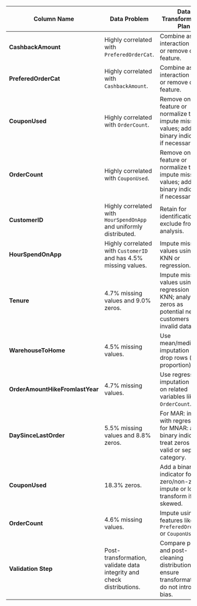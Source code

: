 | **Column Name**                 | **Data Problem**                                                      | **Data Transformation Plan**                                                                                 |
|----------------------------------|-----------------------------------------------------------------------|--------------------------------------------------------------------------------------------------------------|
| **CashbackAmount**              | Highly correlated with `PreferedOrderCat`.                           | Combine as interaction terms or remove one feature.                                                         |
| **PreferedOrderCat**            | Highly correlated with `CashbackAmount`.                             | Combine as interaction terms or remove one feature.                                                         |
| **CouponUsed**                  | Highly correlated with `OrderCount`.                                 | Remove one feature or normalize them; impute missing values; add binary indicator if necessary.              |
| **OrderCount**                  | Highly correlated with `CouponUsed`.                                 | Remove one feature or normalize them; impute missing values; add binary indicator if necessary.              |
| **CustomerID**                  | Highly correlated with `HourSpendOnApp` and uniformly distributed.   | Retain for identification but exclude from analysis.                                                        |
| **HourSpendOnApp**              | Highly correlated with `CustomerID` and has 4.5% missing values.     | Impute missing values using KNN or regression.                                                              |
| **Tenure**                      | 4.7% missing values and 9.0% zeros.                                  | Impute missing values using regression or KNN; analyze zeros as potential new customers or invalid data.      |
| **WarehouseToHome**             | 4.5% missing values.                                                 | Use mean/median imputation or drop rows (low proportion).                                                    |
| **OrderAmountHikeFromlastYear** | 4.7% missing values.                                                 | Use regression imputation based on related variables like `OrderCount`.                                      |
| **DaySinceLastOrder**           | 5.5% missing values and 8.8% zeros.                                  | For MAR: impute with regression; for MNAR: add binary indicator; treat zeros as valid or separate category.   |
| **CouponUsed**                  | 18.3% zeros.                                                         | Add a binary indicator for zero/non-zero; impute or log-transform if skewed.                                 |
| **OrderCount**                  | 4.6% missing values.                                                 | Impute using features like `PreferedOrderCat` or `CouponUsed`.                                               |
| **Validation Step**             | Post-transformation, validate data integrity and check distributions.| Compare pre- and post-cleaning distributions to ensure transformations do not introduce bias.                 |
